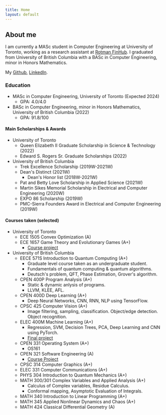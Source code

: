 ```yaml
---
title: Home
layout: default
---
```


## About me

I am currently a MASc student in Computer Engineering at University of Toronto, working as a research assistant at [Rotman FinHub](https://www.rotman.utoronto.ca/FacultyAndResearch/ResearchCentres/FinHub). I graduated from University of British Columbia with a BASc in Computer Engineering, minor in Honors Mathematics.

My [Github](https://github.com/yuntaowu2000), [LinkedIn](https://www.linkedin.com/in/yuntaowu936a3b179/?locale=en_US).

### Education
- MASc in Computer Engineering, University of Toronto (Expected 2024)
  - GPA: 4.0/4.0
- BASc in Computer Engineering, minor in Honors Mathematics, University of British Columbia (2022)
  - GPA: 91.8/100

#### Main Scholarships & Awards
- University of Toronto
  - Queen Elizabeth II Graduate Scholarship in Science & Technology (2022)
  - Edward S. Rogers Sr. Graduate Scholarships (2022)
- University of British Columbia
  - Trek Excellence Scholarship (2019W-2021W)
  - Dean's Distinct (2021W)
    - Dean's Honor list (2018W-2021W)
  - Pat and Betty Love Scholarship in Applied Science (2021W)
  - Martin Sikes Memorial Scholarship in Electrical and Computer Engineering (2020W)
  - EXPO 86 Scholarship (2019W)
  - PMC-Sierra Founders Award in Electrical and Computer Engineering (2019W)

#### Courses taken (selected)
- University of Toronto
  - ECE 1505 Convex Optimization (A)
  - ECE 1657 Game Theory and Evolutionary Games (A+)
    - [Course project]((https://github.com/yuntaowu2000/RL-training))
- University of British Columbia
  - EECE 571S Introduction to Quantum Computing (A+)
    - Graduate level course taken as an undergraduate student.
    - Fundamentals of quantum computing & quantum algorithms.
    - Deutsch's problem, QFT, Phase Estimation, Grover's algorithm.
  - CPEN 400P Program Analysis (A+)
    - Static & dynamic anlysis of programs.
    - LLVM, KLEE, AFL.
  - CPEN 400D Deep Learning (A+)
    - Deep Neural Networks, CNN, RNN, NLP using TensorFlow.
  - CPSC 425 Computer Vision (A+)
    - Image filtering, sampling, classification. Object/edge detection. Object recognition.
  - ELEC 400M Machine Learning (A+)
    - Regression, SVM, Decision Trees, PCA, Deep Learning and CNN using PyTorch.
    - [Final project](https://github.com/yuntaowu2000/400m-final-project)
  - CPEN 331 Operating System (A+)
    - OS161
  - CPEN 321 Software Engineering (A)
    - [Course Project](https://github.com/yuntaowu2000/CPEN321-Quizzical)
  - CPSC 314 Computer Graphics (A+)
  - ELEC 331 Computer Communications (A+)
  - PHYS 304 Introduction to Quantum Mechanics (A+)
  - MATH 300/301 Complex Variables and Applied Analysis (A+)
    - Calculus of Complex variables, Residue Calculus.
    - Conformal mapping, Asymptotic Evaluation of Integrals.
  - MATH 340 Introduction to Linear Programming (A+)
  - MATH 345 Applied Nonlinear Dynamics and Chaos (A+)
  - MATH 424 Classical Differential Geometry (A)

